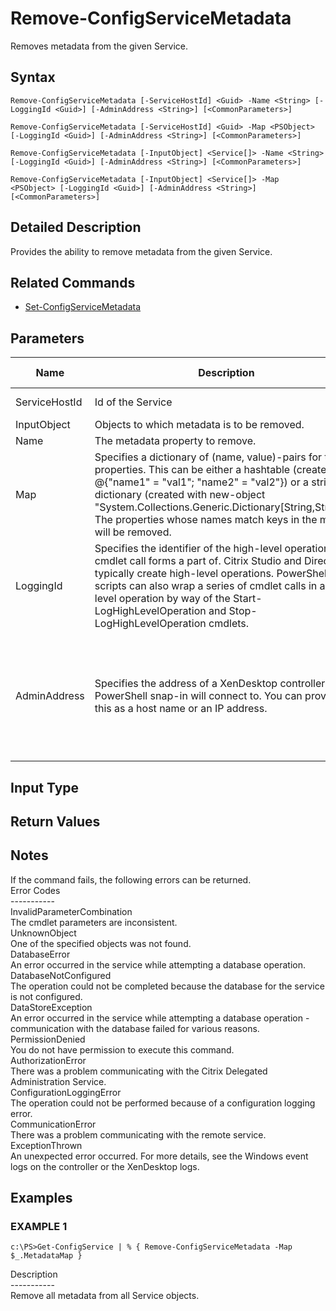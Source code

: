 ﻿# Remove-ConfigServiceMetadata

   Removes metadata from the given Service.

## Syntax
```
Remove-ConfigServiceMetadata [-ServiceHostId] <Guid> -Name <String> [-LoggingId <Guid>] [-AdminAddress <String>] [<CommonParameters>]

Remove-ConfigServiceMetadata [-ServiceHostId] <Guid> -Map <PSObject> [-LoggingId <Guid>] [-AdminAddress <String>] [<CommonParameters>]

Remove-ConfigServiceMetadata [-InputObject] <Service[]> -Name <String> [-LoggingId <Guid>] [-AdminAddress <String>] [<CommonParameters>]

Remove-ConfigServiceMetadata [-InputObject] <Service[]> -Map <PSObject> [-LoggingId <Guid>] [-AdminAddress <String>] [<CommonParameters>]
```

## Detailed Description
   Provides the ability to remove metadata from the given Service.

## Related Commands
  * [Set-ConfigServiceMetadata](Set-ConfigServiceMetadata/)
## Parameters

| Name   | Description | Required? | Pipeline Input | Default Value |
| --- | --- | --- | --- | --- |
| ServiceHostId | Id of the Service | true | true (ByValue, ByPropertyName) |  |
| InputObject | Objects to which metadata is to be removed. | true | true (ByValue) |  |
| Name | The metadata property to remove. | true | false |  |
| Map | Specifies a dictionary of (name, value)-pairs for the properties. This can be either a hashtable (created with @{"name1" = "val1"; "name2" = "val2"}) or a string dictionary (created with new-object "System.Collections.Generic.Dictionary[String,String]"). The properties whose names match keys in the map will be removed. | true | true (ByValue) |  |
| LoggingId | Specifies the identifier of the high-level operation this cmdlet call forms a part of. Citrix Studio and Director typically create high-level operations. PowerShell scripts can also wrap a series of cmdlet calls in a high-level operation by way of the Start-LogHighLevelOperation and Stop-LogHighLevelOperation cmdlets. | false | false |  |
| AdminAddress | Specifies the address of a XenDesktop controller the PowerShell snap-in will connect to. You can provide this as a host name or an IP address. | false | false | Localhost. Once a value is provided by any cmdlet, this value becomes the default. |

## Input Type
### 
   
## Return Values
### 
   ## Notes
   If the command fails, the following errors can be returned.<br>    Error Codes<br>    -----------<br>    InvalidParameterCombination<br>        The cmdlet parameters are inconsistent.<br>    UnknownObject<br>        One of the specified objects was not found.<br>    DatabaseError<br>        An error occurred in the service while attempting a database operation.<br>    DatabaseNotConfigured<br>        The operation could not be completed because the database for the service is not configured.<br>    DataStoreException<br>        An error occurred in the service while attempting a database operation - communication with the database failed for various reasons.<br>    PermissionDenied<br>        You do not have permission to execute this command.<br>    AuthorizationError<br>        There was a problem communicating with the Citrix Delegated Administration Service.<br>    ConfigurationLoggingError<br>        The operation could not be performed because of a configuration logging error.<br>    CommunicationError<br>        There was a problem communicating with the remote service.<br>    ExceptionThrown<br>        An unexpected error occurred.  For more details, see the Windows event logs on the controller or the XenDesktop logs.
## Examples

### EXAMPLE 1
```
c:\PS>Get-ConfigService | % { Remove-ConfigServiceMetadata -Map $_.MetadataMap }
```
   Description<br>-----------<br>Remove all metadata from all Service objects.
